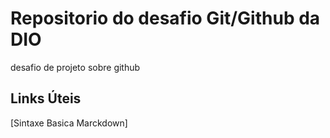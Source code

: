 # Repositorio do desafio Git/Github da DIO
desafio de  projeto sobre github
## Links Úteis 
[Sintaxe Basica Marckdown]
